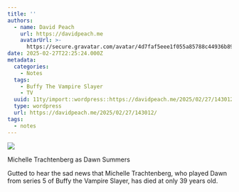 ```yaml
---
title: ''
authors:
  - name: David Peach
    url: https://davidpeach.me
    avatarUrl: >-
      https://secure.gravatar.com/avatar/4d7faf5eee1f055a85788c44936b8995eaab6dfb004e7854ec747ccb272e91ee?s=96&d=mm&r=g
date: 2025-02-27T22:25:24.000Z
metadata:
  categories:
    - Notes
  tags:
    - Buffy The Vampire Slayer
    - TV
  uuid: 11ty/import::wordpress::https://davidpeach.me/2025/02/27/143012/
  type: wordpress
  url: https://davidpeach.me/2025/02/27/143012/
tags:
  - notes
---
```

![](/assets/dawn-summers-14983790217125060-ghdV1aeeypUJ.jpg)

Michelle Trachtenberg as Dawn Summers

Gutted to hear the sad news that Michelle Trachtenberg, who played Dawn from series 5 of Buffy the Vampire Slayer, has died at only 39 years old.